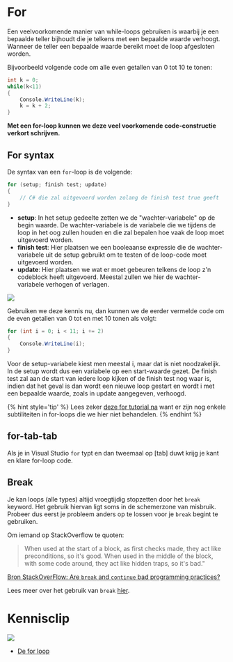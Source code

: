 # For

Een veelvoorkomende manier van while-loops gebruiken is waarbij je een bepaalde teller bijhoudt die je telkens met een bepaalde waarde verhoogt. Wanneer de teller een bepaalde waarde bereikt moet de loop afgesloten worden.

Bijvoorbeeld volgende code om alle even getallen van 0 tot 10 te tonen:

```csharp
int k = 0;
while(k<11)
{
    Console.WriteLine(k);
    k = k + 2;
}
```

**Met een for-loop kunnen we deze veel voorkomende code-constructie verkort schrijven.**

## For syntax

De syntax van een ``for``-loop is de volgende:
```csharp
for (setup; finish test; update)
{
    // C# die zal uitgevoerd worden zolang de finish test true geeft
}
```
* **setup**: In het setup gedeelte zetten we de "wachter-variabele" op de begin waarde. De wachter-variabele is de variabele die we tijdens de loop in het oog zullen houden en die zal bepalen hoe vaak de loop moet uitgevoerd worden.
* **finish test**: Hier plaatsen we een booleaanse expressie die de wachter-variabele uit de setup gebruikt om te testen of de loop-code moet uitgevoerd worden.
* **update**: Hier plaatsen we wat er moet gebeuren telkens de loop z'n codeblock heeft uitgevoerd. Meestal zullen we hier de wachter-variabele verhogen of verlagen.

![](../assets/3_loops/for.png)
 
Gebruiken we deze kennis nu, dan kunnen we de eerder vermelde code om de even getallen van 0 tot en met 10 tonen als volgt:

```csharp
for (int i = 0; i < 11; i += 2)
{
    Console.WriteLine(i);
}
```
Voor de setup-variabele kiest men meestal i, maar dat is niet noodzakelijk. In de setup wordt dus een variabele op een start-waarde gezet. De finish test zal aan de start van iedere loop kijken of de finish test nog waar is, indien dat het geval is dan wordt een nieuwe loop gestart en wordt i met een bepaalde waarde, zoals in update aangegeven, verhoogd.

{% hint style='tip' %}
Lees zeker [deze for tutorial na](https://www.techotopia.com/index.php/C_Sharp_Looping_-_The_for_Statement) want er zijn nog enkele subtiliteiten in for-loops die we hier niet behandelen.
{% endhint %}


## for-tab-tab
Als je in Visual Studio ``for`` typt en dan tweemaal op [tab] duwt krijg je  kant en klare for-loop code.

## Break
Je kan loops (alle types) altijd vroegtijdig stopzetten door het ``break`` keyword. Het gebruik hiervan ligt soms in de schemerzone van misbruik. Probeer dus eerst je probleem anders op te lossen voor je ``break`` begint te gebruiken.

Om iemand op StackOverflow te quoten: 
>When used at the start of a block, as first checks made, they act like preconditions, so it's good.
>When used in the middle of the block, with some code around, they act like hidden traps, so it's bad."

[Bron StackOverFlow: Are `break` and `continue` bad programming practices? ](https://softwareengineering.stackexchange.com/questions/58237/are-break-and-continue-bad-programming-practices)

Lees meer over het gebruik van ``break`` [hier](https://www.dotnetperls.com/break).

# Kennisclip

![](../assets/infoclip.png)

* [De for loop](https://ap.cloud.panopto.eu/Panopto/Pages/Viewer.aspx?id=2df9d5bb-ecc8-489b-a1d4-a99800b79a5c)
